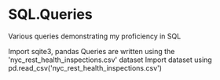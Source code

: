 # SQL.Queries
Various queries demonstrating my proficiency in SQL

Import sqite3, pandas
Queries are written using the 'nyc_rest_health_inspections.csv' dataset 
Import dataset using pd.read_csv('nyc_rest_health_inspections.csv')
